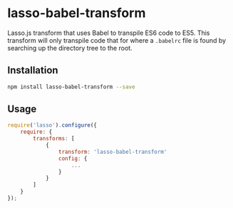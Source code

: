 # lasso-babel-transform

Lasso.js transform that uses Babel to transpile ES6 code to ES5. This transform will only transpile code that for where a `.babelrc` file is found by searching up the directory tree to the root.

## Installation

```bash
npm install lasso-babel-transform --save
```

## Usage

```javascript
require('lasso').configure({
    require: {
        transforms: [
            {
                transform: 'lasso-babel-transform'
                config: {
                    ...
                }
            }
        ]
    }
});
```